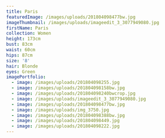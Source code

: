 ```yaml
---
title: Paris
featuredImage: /images/uploads/201804098477bw.jpg
imageThumbnail: /images/uploads/imageedit_3_3077949080.jpg
firstName: Paris
collection: Women
height: 173cm
bust: 83cm
waist: 60cm
hips: 87cm
size: '8'
hair: Blonde
eyes: Green
imagePortfolio:
  - image: /images/uploads/201804098255.jpg
  - image: /images/uploads/201804098158bw.jpg
  - image: /images/uploads/201804098240bwcrop.jpg
  - image: /images/uploads/imageedit_3_3077949080.jpg
  - image: /images/uploads/201804098477bw.jpg
  - image: /images/uploads/img_3750.jpg
  - image: /images/uploads/201804098388bw.jpg
  - image: /images/uploads/201804098449.jpg
  - image: /images/uploads/201804098222.jpg
---
```


